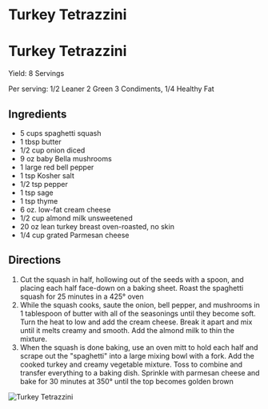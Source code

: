 # Turkey Tetrazzini



# Turkey Tetrazzini

Yield:
8 Servings

Per serving:
1/2 Leaner
2 Green
3 Condiments, 1/4 Healthy Fat

## Ingredients
* 5 cups spaghetti squash
* 1 tbsp butter
* 1/2 cup onion diced
* 9 oz baby Bella mushrooms
* 1 large red bell pepper
* 1 tsp Kosher salt
* 1/2 tsp pepper
* 1 tsp sage
* 1 tsp thyme
* 6 oz. low-fat cream cheese
* 1/2 cup almond milk unsweetened
* 20 oz lean turkey breast oven-roasted, no skin
* 1/4 cup grated Parmesan cheese

## Directions
1. Cut the squash in half, hollowing out of the seeds with a spoon, and placing each half face-down on a baking sheet. Roast the spaghetti squash for 25 minutes in a 425° oven
2. While the squash cooks, saute the onion, bell pepper, and mushrooms in 1 tablespoon of butter with all of the seasonings until they become soft. Turn the heat to low and add the cream cheese. Break it apart and mix until it melts creamy and smooth. Add the almond milk to thin the mixture.
3. When the squash is done baking, use an oven mitt to hold each half and scrape out the "spaghetti" into a large mixing bowl with a fork. Add the cooked turkey and creamy vegetable mixture. Toss to combine and transfer everything to a baking dish. Sprinkle with parmesan cheese and bake for 30 minutes at 350° until the top becomes golden brown 

![Turkey Tetrazzini](./Turkey%20Tetrazzini.png)


